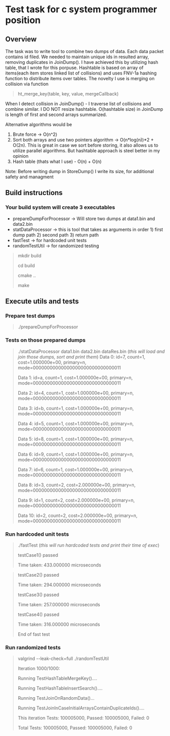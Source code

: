 # Test task for c system programmer position

## Overview
The task was to write tool to combine two dumps of data. Each data packet contains id filed. We needed to maintain unique ids in resulted array, removing duplicates in JoinDump().
I have achieved this by utilizing hash table, that I wrote for this porpuse. 
Hashtable is based on array of items(each item stores linked list of collisions) and uses FNV-1a hashing function to distribute items over tables. 
The novelty I use is merging on collision via function
> ht_merge_key(table, key, value, mergeCallback)  

When I detect collision in JoinDump() - I traverse list of collisions and combine similar.
I DO NOT resize hashtable. O(hashtable size) in JoinDump is length of first and second arrays summarized.

Alternative algorithms would be 
1) Brute force ->  O(n^2)
2) Sort both arrays and use two pointers algorithm -> O(n*log(n))*2 + O(2n). 
This is great in case we sort before storing, it also allows us to utilize parallel algorithms. But hashtable approach is steel better in my opinion
3) Hash table (thats what I use) - O(n) + O(n)

Note: Before writing dump in StoreDump() I write its size, for additional safety and managment

## Build instructions

### Your build system will create 3 executables
- prepareDumpForProcessor -> Will store two dumps at data1.bin and data2.bin
- statDataProcessor -> this is tool that takes as arguments in order 1) first dump path 2) second path 3) return path
- fastTest -> for hardcoded unit tests
- randomTestUtil -> for randomized testing
>mkdir build
>
>cd build
>
>cmake ..
>
>make
## Execute utils and tests

### Prepare test dumps
>./prepareDumpForProcessor

### Tests on those prepared dumps
>./statDataProcessor data1.bin data2.bin dataRes.bin (*this will load and join those dumps, sort and print them*)
>Data 0: id=7, count=1, cost=1.000000e+00, primary=n, mode=00000000000000000000000000000011
>
>Data 1: id=a, count=1, cost=1.000000e+00, primary=n, mode=00000000000000000000000000000011
>
>Data 2: id=4, count=1, cost=1.000000e+00, primary=n, mode=00000000000000000000000000000011
>
>Data 3: id=b, count=1, cost=1.000000e+00, primary=n, mode=00000000000000000000000000000011
>
>Data 4: id=5, count=1, cost=1.000000e+00, primary=n, mode=00000000000000000000000000000011
>
>Data 5: id=8, count=1, cost=1.000000e+00, primary=n, mode=00000000000000000000000000000011
>
>Data 6: id=9, count=1, cost=1.000000e+00, primary=n, mode=00000000000000000000000000000011
>
>Data 7: id=6, count=1, cost=1.000000e+00, primary=n, mode=00000000000000000000000000000011
>
>Data 8: id=3, count=2, cost=2.000000e+00, primary=n, mode=00000000000000000000000000000011
>
>Data 9: id=1, count=2, cost=2.000000e+00, primary=n, mode=00000000000000000000000000000011
>
>Data 10: id=2, count=2, cost=2.000000e+00, primary=n, mode=00000000000000000000000000000011
>

### Run hardcoded unit tests
>./fastTest (*this will run hardcoded tests and print their time of exec*)
>
>testCase1() passed
>
>Time taken: 433.000000 microseconds

>testCase2() passed
>
>Time taken: 294.000000 microseconds
>
>testCase3() passed
>
>Time taken: 257.000000 microseconds
>
>testCase4() passed
>
>Time taken: 316.000000 microseconds
>
>End of fast test

### Run randomized tests
>valgrind --leak-check=full ./randomTestUtil
>
>Iteration 1000/1000:
>
>Running TestHashTableMergeKey()....
>
>Running TestHashTableInsertSearch()....
>
>Running TestJoinOnRandomData()...
>
>Running TestJoinInCaseInitialArraysContainDuplicateIds()....
>
>This iteration Tests: 100005000, Passed: 100005000, Failed: 0
>
>Total Tests: 100005000, Passed: 100005000, Failed: 0
